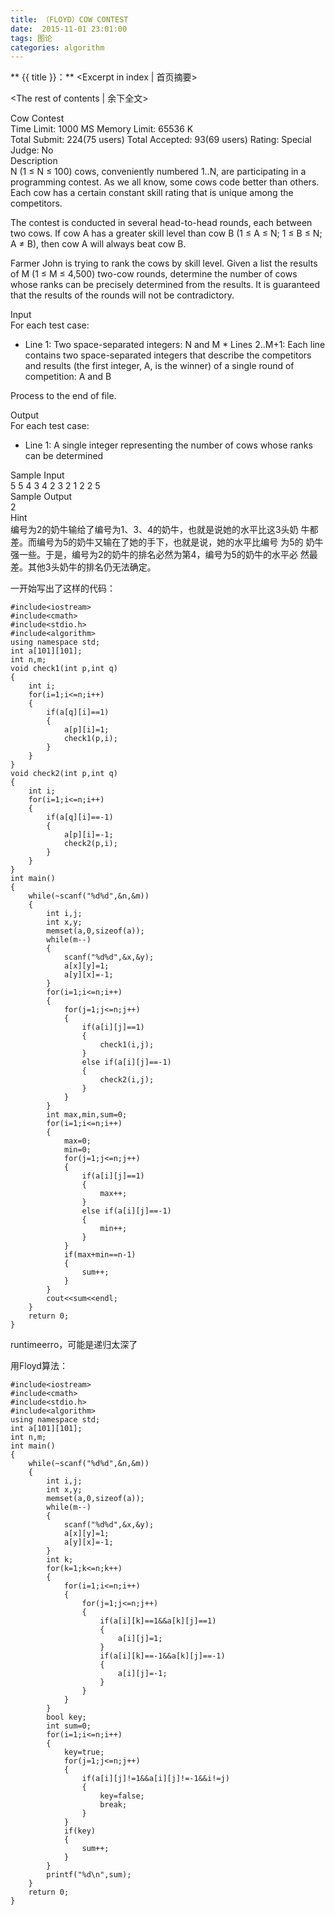 ```yaml
---
title: （FLOYD）COW CONTEST
date:  2015-11-01 23:01:00
tags: 图论
categories: algorithm
---
```


** {{ title }}：** <Excerpt in index | 首页摘要>
<!-- more -->
<The rest of contents | 余下全文>


Cow Contest   
Time Limit: 1000 MS	Memory Limit: 65536 K   
Total Submit: 224(75 users)	Total Accepted: 93(69 users)	Rating: 	Special Judge: No   
Description   
N (1 ≤ N ≤ 100) cows, conveniently numbered 1..N, are participating in a programming contest. As we all know, some cows code better than others. Each cow has a certain constant skill rating that is unique among the competitors.   

The contest is conducted in several head-to-head rounds, each between two cows. If cow A has a greater skill level    than cow B (1 ≤ A ≤ N; 1 ≤ B ≤ N; A ≠ B), then cow A will always beat cow B.   

Farmer John is trying to rank the cows by skill level. Given a list the results of M (1 ≤ M ≤ 4,500) two-cow    rounds, determine the number of cows whose ranks can be precisely determined from the results. It is guaranteed    that the results of the rounds will not be contradictory.   

Input   
For each test case:    

* Line 1: Two space-separated integers: N and M * Lines 2..M+1: Each line contains two space-separated integers    that describe the competitors and results (the first integer, A, is the winner) of a single round of competition: A and B   

Process to the end of file.    

Output   
For each test case:   

* Line 1: A single integer representing the number of cows whose ranks can be determined   

Sample Input   
5 5 4 3 4 2 3 2 1 2 2 5   
Sample Output   
2   
Hint   
编号为2的奶牛输给了编号为1、3、4的奶牛，也就是说她的水平比这3头奶 牛都差。而编号为5的奶牛又输在了她的手下，也就是说，她的水平比编号   为5的 奶牛强一些。于是，编号为2的奶牛的排名必然为第4，编号为5的奶牛的水平必 然最差。其他3头奶牛的排名仍无法确定。

   一开始写出了这样的代码：   
```
#include<iostream>
#include<cmath>
#include<stdio.h>
#include<algorithm>
using namespace std;
int a[101][101];
int n,m;
void check1(int p,int q)
{
    int i;
    for(i=1;i<=n;i++)
    {
        if(a[q][i]==1)
        {
            a[p][i]=1;
            check1(p,i);
        }
    }
}
void check2(int p,int q)
{
    int i;
    for(i=1;i<=n;i++)
    {
        if(a[q][i]==-1)
        {
            a[p][i]=-1;
            check2(p,i);
        }
    }
}
int main()
{
    while(~scanf("%d%d",&n,&m))
    {
        int i,j;
        int x,y;
        memset(a,0,sizeof(a));
        while(m--)
        {
            scanf("%d%d",&x,&y);
            a[x][y]=1;
            a[y][x]=-1;
        }
        for(i=1;i<=n;i++)
        {
            for(j=1;j<=n;j++)
            {
                if(a[i][j]==1)
                {
                    check1(i,j);
                }
                else if(a[i][j]==-1)
                {
                    check2(i,j);
                }
            }
        }
        int max,min,sum=0;
        for(i=1;i<=n;i++)
        {
            max=0;
            min=0;
            for(j=1;j<=n;j++)
            {
                if(a[i][j]==1)
                {
                    max++;
                }
                else if(a[i][j]==-1)
                {
                    min++;
                }
            }
            if(max+min==n-1)
            {
                sum++;
            }
        }
        cout<<sum<<endl;
    }
    return 0;
}
```

runtimeerro，可能是递归太深了   

用Floyd算法：
   
```
#include<iostream>
#include<cmath>
#include<stdio.h>
#include<algorithm>
using namespace std;
int a[101][101];
int n,m;
int main()
{
    while(~scanf("%d%d",&n,&m))
    {
        int i,j;
        int x,y;
        memset(a,0,sizeof(a));
        while(m--)
        {
            scanf("%d%d",&x,&y);
            a[x][y]=1;
            a[y][x]=-1;
        }
        int k;
        for(k=1;k<=n;k++)
        {
            for(i=1;i<=n;i++)
            {
                for(j=1;j<=n;j++)
                {
                    if(a[i][k]==1&&a[k][j]==1)
                    {
                        a[i][j]=1;
                    }
                    if(a[i][k]==-1&&a[k][j]==-1)
                    {
                        a[i][j]=-1;
                    }
                }
            }
        }
        bool key;
        int sum=0;
        for(i=1;i<=n;i++)
        {
            key=true;
            for(j=1;j<=n;j++)
            {
                if(a[i][j]!=1&&a[i][j]!=-1&&i!=j)
                {
                    key=false;
                    break;
                }
            }
            if(key)
            {
                sum++;
            }
        }
        printf("%d\n",sum);
    }
    return 0;
}

```